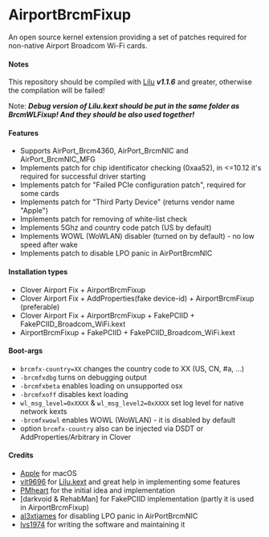 AirportBrcmFixup
==================

An open source kernel extension providing a set of patches required for non-native Airport Broadcom Wi-Fi cards.

#### Notes
This repository should be compiled with [Lilu](https://github.com/vit9696/Lilu) ***v1.1.6*** and greater, otherwise the compilation will be failed!

Note: ***Debug version of Lilu.kext should be put in the same folder as BrcmWLFixup! And they should be also used together!***


#### Features
- Supports AirPort_Brcm4360, AirPort_BrcmNIC and AirPort_BrcmNIC_MFG
- Implements patch for chip identificator checking (0xaa52), in <=10.12 it's required for successful driver starting
- Implements patch for "Failed PCIe configuration patch", required for some cards 
- Implements patch for "Third Party Device" (returns vendor name "Apple")
- Implements patch for removing of white-list check
- Implements 5Ghz and country code patch (US by default)
- Implements WOWL (WoWLAN) disabler (turned on by default) - no low speed after wake
- Implements patch to disable LPO panic in AirPortBrcmNIC

#### Installation types
- Clover Airport Fix + AirportBrcmFixup
- Clover Airport Fix + AddProperties(fake device-id) + AirportBrcmFixup (preferable)
- Clover Airport Fix + AirportBrcmFixup + FakePCIID + FakePCIID_Broadcom_WiFi.kext
- AirportBrcmFixup + FakePCIID + FakePCIID_Broadcom_WiFi.kext

#### Boot-args
- `brcmfx-country=XX` changes the country code to XX (US, CN, #a, ...)
- `-brcmfxdbg` turns on debugging output
- `-brcmfxbeta` enables loading on unsupported osx
- `-brcmfxoff` disables kext loading
- `wl_msg_level=0xXXXX` & `wl_msg_level2=0xXXXX` set log level for native network kexts
- `-brcmfxwowl` enables WOWL (WoWLAN) - it is disabled by default
- option `brcmfx-country` also can be injected via DSDT or AddProperties/Arbitrary in Clover

#### Credits
- [Apple](https://www.apple.com) for macOS  
- [vit9696](https://github.com/vit9696) for [Lilu.kext](https://github.com/vit9696/Lilu) and great help in implementing some features
- [PMheart](https://github.com/PMheart) for the initial idea and implementation
- [darkvoid & RehabMan] for FakePCIID implementation (partly it is used in AirportBrcmFixup)
- [al3xtjames](https://github.com/al3xtjames) for disabling LPO panic in AirPortBrcmNIC 
- [lvs1974](https://applelife.ru/members/lvs1974.53809/) for writing the software and maintaining it
